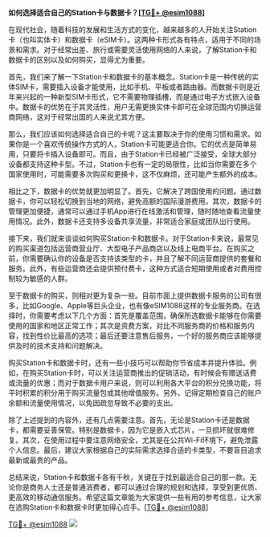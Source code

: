 **如何选择适合自己的Station卡与数据卡？[[TG💪+ @esim1088](https://t.me/s/esim1088)]**

在现代社会，随着科技的发展和生活方式的变化，越来越多的人开始关注Station卡（也叫实体卡）和数据卡（eSIM卡）。这两种卡形式各有特点，适用于不同的场景和需求。对于经常出差、旅行或需要灵活使用网络的人来说，了解Station卡和数据卡的区别以及如何购买，显得尤为重要。

首先，我们来了解一下Station卡和数据卡的基本概念。Station卡是一种传统的实体SIM卡，需要插入设备才能使用，比如手机、平板或者路由器。而数据卡则是近年来兴起的一种新型SIM卡形式，它不需要物理插槽，而是通过电子方式嵌入设备中。数据卡的优势在于其灵活性，用户无需更换实体卡即可在全球范围内切换运营商网络，这对于经常出国的人来说尤其方便。

那么，我们应该如何选择适合自己的卡呢？这主要取决于你的使用习惯和需求。如果你是一个喜欢传统操作方式的人，Station卡可能更适合你。它的优点是简单易用，只要将卡插入设备即可。而且，由于Station卡已经被广泛接受，全球大部分设备都支持这种卡型。不过，Station卡也有一定的局限性，比如当你需要在多个国家使用时，可能需要多次购买和更换卡，这不仅麻烦，还可能产生额外的成本。

相比之下，数据卡的优势就更加明显了。首先，它解决了跨国使用的问题。通过数据卡，你可以轻松切换到当地的网络，避免高额的国际漫游费用。其次，数据卡的管理更加便捷，通常可以通过手机App进行在线激活和管理，随时随地查看流量使用情况。此外，数据卡还支持多设备共享流量，非常适合家庭或团队出行使用。

接下来，我们就来谈谈如何购买Station卡和数据卡。对于Station卡来说，最常见的购买渠道包括运营商营业厅、大型电子产品商店以及线上电商平台。在购买之前，你需要确认你的设备是否支持该类型的卡，并且了解不同运营商提供的套餐和服务。此外，有些运营商还会提供预付费卡，这种方式适合短期使用或者对费用控制较为敏感的人群。

至于数据卡的购买，则相对更为复杂一些。目前市面上提供数据卡服务的公司有很多，比如Google、Apple等巨头企业，也有像eSIM1088这样的专业服务商。在选择时，你需要考虑以下几个方面：首先是覆盖范围，确保所选数据卡能够在你需要使用的国家和地区正常工作；其次是资费方案，对比不同服务商的价格和服务内容，找到性价比最高的选项；最后还要注意售后服务，一个好的服务商应该能够提供及时的技术支持和问题解决。

购买Station卡和数据卡时，还有一些小技巧可以帮助你节省成本并提升体验。例如，在购买Station卡时，可以关注运营商推出的促销活动，有时候会有赠送话费或流量的优惠；而对于数据卡用户来说，则可以利用各大平台的积分兑换功能，将平时积累的积分用于购买流量包或其他增值服务。另外，记得定期检查自己的账户余额和流量使用情况，以免因疏忽导致不必要的支出。

除了上述提到的内容外，还有几点需要注意。首先，无论是Station卡还是数据卡，都需要妥善保管。特别是数据卡，因为它是嵌入式芯片，一旦损坏就很难修复。其次，在使用过程中要注意网络安全，尤其是在公共Wi-Fi环境下，避免泄露个人信息。最后，建议大家根据自己的实际需求选择合适的卡类型，不要盲目追求最新或最贵的产品。

总结来说，Station卡和数据卡各有千秋，关键在于找到最适合自己的那一款。无论你是商务人士还是普通消费者，都可以通过合理的规划和选择，享受到更优质、更高效的移动通信服务。希望这篇文章能为大家提供一些有用的参考信息，让大家在选购Station卡和数据卡时更加得心应手。[[TG💪+ @esim1088](https://t.me/s/esim1088)]

[TG💪+ @esim1088](https://t.me/s/esim1088) ![](https://i.postimg.cc/4NQfJmqS/Snipaste-2025-05-13-00-14-12.png)